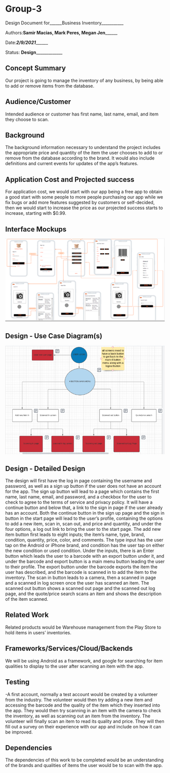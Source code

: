# Group-3

Design Document for______Business Inventory___________

Authors:____Samir Macias, Mark Peres, Megan Jen__________

Date:_____2/9/2021___________

Status: __Design_______________


## Concept Summary

Our project is going to manage the inventory of any business, by being able to add or remove items from the database.

## Audience/Customer

Intended audience or customer has first name, last name, email, and item they choose to scan.


## Background

The background information necessary to understand the project includes the appropriate price and quantity of the item the user chooses to add to or remove from the database according to the brand. It would also include definitions and current events for updates of the app’s features.

## Application Cost and Projected success

For application cost, we would start with our app being a free app to obtain a good start with some people to more people purchasing our app while we fix bugs or add more features suggested by customers or self-decided, then we would start to increase the price as our projected success starts to increase, starting with $0.99.


## Interface Mockups

![interface](interface.PNG)

 


## Design - Use Case Diagram(s) 

![diagram](diagram.PNG)

 

## Design - Detailed Design

The design will first have the log in page containing the username and password, as well as a sign up button if the user does not have an account for the app. The sign up button will lead to a page which contains the first name, last name, email, and password, and a checkbox for the user to check to agree to the terms of service and privacy policy. It will have a continue button and below that, a link to the sign in page if the user already has an account. Both the continue button in the sign up page and the sign in button in the start page will lead to the user’s profile, containing the options to add a new item, scan in, scan out, and price and quantity, and under the four options, a log out link to bring the user to the start page. The add new item button first leads to eight inputs; the item’s name, type, brand, condition, quantity, price, color, and comments. The type input has the user tap on the Android or iPhone brand, and condition has the user tap on either the new condition or used condition. Under the inputs, there is an Enter button which leads the user to a barcode with an export button under it, and under the barcode and export button is a main menu button leading the user to their profile. The export button under the barcode exports the item the user has described, and the barcode is scanned in to add the item to the inventory. The scan in button leads to a camera, then a scanned in page and a scanned in log screen once the user has scanned an item. The scanned out button shows a scanned out page and the scanned out log page, and the quote/price search scans an item and shows the description of the item scanned.


## Related Work

Related products would be Warehouse management from the Play Store to hold items in users’ inventories.


## Frameworks/Services/Cloud/Backends

We will be using Android as a framework, and google for searching for item qualities to display to the user after scanning an item with the app.



## Testing

-A first account, normally a test account would be created by a volunteer from the industry. The volunteer would then try adding a new item and accessing the barcode and the quality of the item which they inserted into the app. They would then try scanning in an item with the camera to check the inventory, as well as scanning out an item from the inventory. The volunteer will finally scan an item to read its quality and price. They will then fill out a survey on their experience with our app and include on how it can be improved.


## Dependencies

The dependencies of this work to be completed would be an understanding of the brands and qualities of items the user would be to scan with the app.
